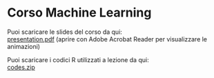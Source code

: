 # Corso Machine Learning

Puoi scaricare le slides del corso da qui:<br>
[presentation.pdf](../../releases/latest/download/presentation.pdf) (aprire con Adobe Acrobat Reader per visualizzare le animazioni)

Puoi scaricare i codici R utilizzati a lezione da qui:<br>
[codes.zip](../../releases/latest/download/codes.zip)
 
